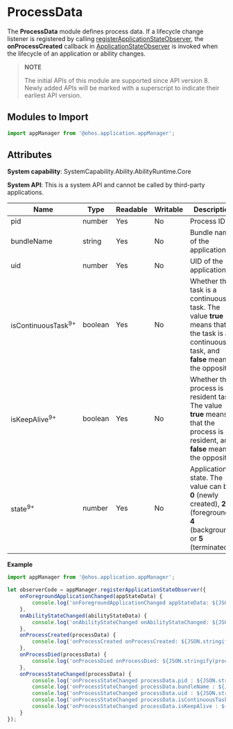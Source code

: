 # ProcessData

The **ProcessData** module defines process data. If a lifecycle change listener is registered by calling [registerApplicationStateObserver](js-apis-application-appManager.md#appmanagerregisterapplicationstateobserver8), the **onProcessCreated** callback in [ApplicationStateObserver](js-apis-inner-application-applicationStateObserver.md) is invoked when the lifecycle of an application or ability changes.

> **NOTE**
> 
> The initial APIs of this module are supported since API version 8. Newly added APIs will be marked with a superscript to indicate their earliest API version.

## Modules to Import

```ts
import appManager from '@ohos.application.appManager';
```

## Attributes

**System capability**: SystemCapability.Ability.AbilityRuntime.Core

**System API**: This is a system API and cannot be called by third-party applications.

| Name                    | Type    | Readable| Writable| Description                      |
| ----------------------- | ---------| ---- | ---- | ------------------------- |
| pid         | number   | Yes  | No  | Process ID.                   |
| bundleName  | string   | Yes  | No | Bundle name of the application.                 |
| uid         | number   | Yes  | No  | UID of the application.                 |
| isContinuousTask<sup>9+</sup>         | boolean   | Yes  | No  | Whether the task is a continuous task. The value **true** means that the task is a continuous task, and **false** means the opposite.                |
| isKeepAlive<sup>9+</sup>         | boolean   | Yes  | No  | Whether the process is a resident task. The value **true** means that the process is a resident, and **false** means the opposite.                  |
| state<sup>9+</sup>       | number   | Yes  | No  | Application state. The value can be **0** (newly created), **2** (foreground), **4** (background), or **5** (terminated).    |

**Example**
```ts
import appManager from '@ohos.application.appManager';

let observerCode = appManager.registerApplicationStateObserver({
    onForegroundApplicationChanged(appStateData) {
        console.log('onForegroundApplicationChanged appStateData: ${JSON.stringify(appStateData)}');
    },
    onAbilityStateChanged(abilityStateData) {
        console.log('onAbilityStateChanged onAbilityStateChanged: ${JSON.stringify(abilityStateData)}');
    },
    onProcessCreated(processData) {
        console.log('onProcessCreated onProcessCreated: ${JSON.stringify(processData)}');
    },
    onProcessDied(processData) {
        console.log('onProcessDied onProcessDied: ${JSON.stringify(processData)}');
    },
    onProcessStateChanged(processData) {
        console.log('onProcessStateChanged processData.pid : ${JSON.stringify(processData.pid)}');
        console.log('onProcessStateChanged processData.bundleName : ${JSON.stringify(processData.bundleName)}');
        console.log('onProcessStateChanged processData.uid : ${JSON.stringify(processData.uid)}');
        console.log('onProcessStateChanged processData.isContinuousTask : ${JSON.stringify(processData.isContinuousTask)}');
        console.log('onProcessStateChanged processData.isKeepAlive : ${JSON.stringify(processData.isKeepAlive)}');
    }
});
```
